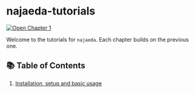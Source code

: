 # najaeda-tutorials

[![Open Chapter 1](https://colab.research.google.com/assets/colab-badge.svg)](
https://colab.research.google.com/github/najaeda/najaeda-tutorials/blob/main/notebooks/01_getting_started.ipynb)

Welcome to the tutorials for `najaeda`. Each chapter builds on the previous one.

## 📚 Table of Contents

1. [Installation, setup and basic usage](https://colab.research.google.com/github/najaeda/najaeda-tutorials/blob/main/notebooks/01_getting_started.ipynb)